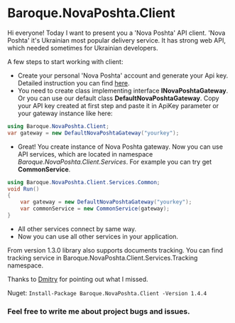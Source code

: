 # Baroque.NovaPoshta.Client

Hi everyone! Today I want to present you a 'Nova Poshta' API client. 'Nova Poshta' it's Ukrainian most popular delivery service. It has strong web API,
which needed sometimes for Ukrainian developers.

A few steps to start working with client:
* Create your personal 'Nova Poshta' account and generate your Api key. Detailed instruction you can find [here](https://developers.novaposhta.ua/documentation).
* You need to create class implementing interface **INovaPoshtaGateway**. Or you can use our default class **DefaultNovaPoshtaGateway**. 
Copy your API key created at first step and paste it in ApiKey parameter or your gateway instance like here:
```C#
using Baroque.NovaPoshta.Client;
var gateway = new DefaultNovaPoshtaGateway("yourkey");
```
* Great! You create instance of Nova Poshta gateway. Now you can use API services, which are located in namespace _Baroque.NovaPoshta.Client.Services_. For example you can try get **CommonService**.


```C#
using Baroque.NovaPoshta.Client.Services.Common;
void Run()
{
    var gateway = new DefaultNovaPoshtaGateway("yourkey");
    var commonService = new CommonService(gateway);
}
```
* All other services connect by same way.
* Now you can use all other services in your application.

From version 1.3.0 library also supports documents tracking. 
You can find tracking service in Baroque.NovaPoshta.Client.Services.Tracking namespace.

Thanks to [Dmitry](https://github.com/Demonchik) for pointing out what I missed.

Nuget: ```Install-Package Baroque.NovaPoshta.Client -Version 1.4.4```

### Feel free to write me about project bugs and issues.

